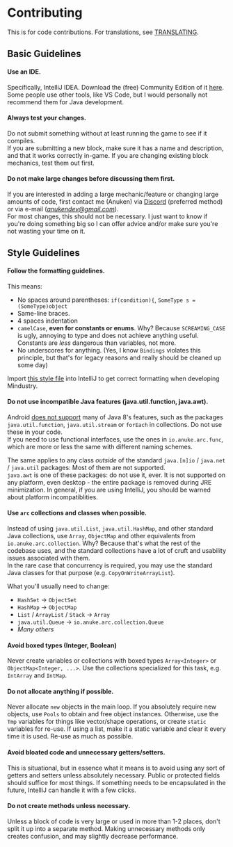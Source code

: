 # Contributing

This is for code contributions. For translations, see [TRANSLATING](TRANSLATING.md).

## Basic Guidelines

#### Use an IDE.
Specifically, IntelliJ IDEA. Download the (free) Community Edition of it [here](https://www.jetbrains.com/idea/download/). Some people use other tools, like VS Code, but I would personally not recommend them for Java development.

#### Always test your changes.
Do not submit something without at least running the game to see if it compiles.  
If you are submitting a new block, make sure it has a name and description, and that it works correctly in-game. If you are changing existing block mechanics, test them out first.


#### Do not make large changes before discussing them first.
If you are interested in adding a large mechanic/feature or changing large amounts of code, first contact me (Anuken) via [Discord](https://discord.gg/mindustry) (preferred method) or via e-mail (*anukendev@gmail.com*).  
For most changes, this should not be necessary. I just want to know if you're doing something big so I can offer advice and/or make sure you're not wasting your time on it.


## Style Guidelines

#### Follow the formatting guidelines.
This means:
- No spaces around parentheses: `if(condition){`, `SomeType s = (SomeType)object`
- Same-line braces.
- 4 spaces indentation
- `camelCase`, **even for constants or enums**. Why? Because `SCREAMING_CASE` is ugly, annoying to type and does not achieve anything useful. Constants are *less* dangerous than variables, not more.
- No underscores for anything. (Yes, I know `Bindings` violates this principle, but that's for legacy reasons and really should be cleaned up some day)

Import [this style file](.github/Mindustry-CodeStyle-IJ.xml) into IntelliJ to get correct formatting when developing Mindustry.

#### Do not use incompatible Java features (java.util.function, java.awt).
Android [does not support](https://developer.android.com/studio/write/java8-support#supported_features) many of Java 8's features, such as the packages `java.util.function`, `java.util.stream` or `forEach` in collections. Do not use these in your code.  
If you need to use functional interfaces, use the ones in `io.anuke.arc.func`, which are more or less the same with different naming schemes.
  
The same applies to any class *outside* of the standard `java.[n]io` / `java.net` / `java.util` packages: Most of them are not supported.  
`java.awt` is one of these packages: do not use it, ever. It is not supported on any platform, even desktop - the entire package is removed during JRE minimization.
In general, if you are using IntelliJ, you should be warned about platform incompatiblities.


#### Use `arc` collections and classes when possible.
Instead of using `java.util.List`, `java.util.HashMap`, and other standard Java collections, use `Array`, `ObjectMap` and other equivalents from `io.anuke.arc.collection`. 
Why? Because that's what the rest of the codebase uses, and the standard collections have a lot of cruft and usability issues associated with them.  
In the rare case that concurrency is required, you may use the standard Java classes for that purpose (e.g. `CopyOnWriteArrayList`).

What you'll usually need to change:
- `HashSet` -> `ObjectSet`
- `HashMap` -> `ObjectMap`
- `List` / `ArrayList` / `Stack` -> `Array`
- `java.util.Queue` -> `io.anuke.arc.collection.Queue`
- *Many others*


#### Avoid boxed types (Integer, Boolean)
Never create variables or collections with boxed types `Array<Integer>` or `ObjectMap<Integer, ...>`. Use the collections specialized for this task, e.g. `IntArray` and `IntMap`.


#### Do not allocate anything if possible.
Never allocate `new` objects in the main loop. If you absolutely require new objects, use `Pools` to obtain and free object instances. 
Otherwise, use the `Tmp` variables for things like vector/shape operations, or create `static` variables for re-use.
If using a list, make it a static variable and clear it every time it is used. Re-use as much as possible.

#### Avoid bloated code and unnecessary getters/setters.
This is situational, but in essence what it means is to avoid using any sort of getters and setters unless absolutely necessary. Public or protected fields should suffice for most things. 
If something needs to be encapsulated in the future, IntelliJ can handle it with a few clicks.


#### Do not create methods unless necessary.
Unless a block of code is very large or used in more than 1-2 places, don't split it up into a separate method. Making unnecessary methods only creates confusion, and may slightly decrease performance.
